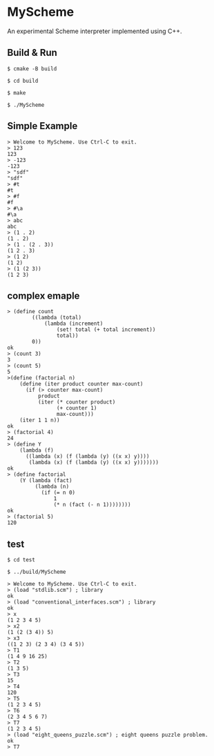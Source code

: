 # MyScheme
An experimental Scheme interpreter implemented using C++.

## Build & Run
`$ cmake -B build`

`$ cd build`

`$ make`

`$ ./MyScheme`

## Simple Example

```shell
> Welcome to MyScheme. Use Ctrl-C to exit.
> 123
123
> -123
-123
> "sdf"
"sdf"
> #t
#t
> #f
#f
> #\a
#\a
> abc
abc
> (1 . 2)
(1 . 2)
> (1 . (2 . 3))
(1 2 . 3)
> (1 2)
(1 2)
> (1 (2 3))
(1 2 3)

```

## complex emaple

```shell
> (define count
        ((lambda (total)
            (lambda (increment)
                (set! total (+ total increment))
                total))
        0))
ok
> (count 3)
3
> (count 5)
5
>(define (factorial n)
    (define (iter product counter max-count)
      (if (> counter max-count)
          product
          (iter (* counter product)
                (+ counter 1)
                max-count)))
    (iter 1 1 n))
ok
> (factorial 4)
24
> (define Y
    (lambda (f)
      ((lambda (x) (f (lambda (y) ((x x) y))))
       (lambda (x) (f (lambda (y) ((x x) y)))))))
ok
> (define factorial
    (Y (lambda (fact) 
         (lambda (n) 
           (if (= n 0)
               1
               (* n (fact (- n 1))))))))
ok
> (factorial 5)
120
```

## test
`$ cd test`

`$ ../build/MyScheme`

```shell
> Welcome to MyScheme. Use Ctrl-C to exit.
> (load "stdlib.scm") ; library 
ok
> (load "conventional_interfaces.scm") ; library
ok
> x
(1 2 3 4 5)
> x2
(1 (2 (3 4)) 5)
> x3
((1 2 3) (2 3 4) (3 4 5))
> T1
(1 4 9 16 25)
> T2
(1 3 5)
> T3
15
> T4
120
> T5
(1 2 3 4 5)
> T6
(2 3 4 5 6 7)
> T7
(1 2 3 4 5)
> (load "eight_queens_puzzle.scm") ; eight queens puzzle problem.
ok
> T7
```
